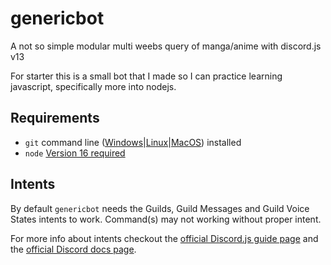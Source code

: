 # genericbot
A not so simple modular multi weebs query of manga/anime with discord.js v13

For starter this is a small bot that I made so I can practice learning javascript, specifically more into nodejs.

## Requirements

- `git` command line ([Windows](https://git-scm.com/download/win)|[Linux](https://git-scm.com/book/en/v2/Getting-Started-Installing-Git)|[MacOS](https://git-scm.com/download/mac)) installed
 - `node` [Version 16 required](https://nodejs.org)


## Intents

By default `genericbot` needs the Guilds, Guild Messages and Guild Voice States intents to work.
Command(s) may not working without proper intent.

For more info about intents checkout the [official Discord.js guide page](https://discordjs.guide/popular-topics/intents.html) and the [official Discord docs page](https://discord.com/developers/docs/topics/gateway#gateway-intents).

